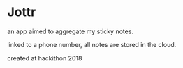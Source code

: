 # Jottr

an app aimed to aggregate my sticky notes. 

linked to a phone number, all notes are stored in the cloud.

created at hackithon 2018
